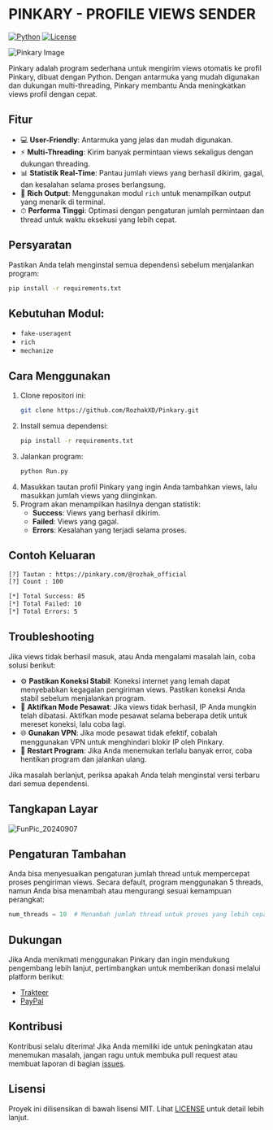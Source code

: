 # PINKARY - PROFILE VIEWS SENDER
[![Python](https://img.shields.io/badge/Python-3.x-blue.svg)](https://www.python.org/)
[![License](https://img.shields.io/badge/License-MIT-green.svg)](https://opensource.org/licenses/MIT)

![Pinkary Image](https://github.com/user-attachments/assets/1e7ff6d4-6817-419b-8712-c0c58cc16352)

Pinkary adalah program sederhana untuk mengirim views otomatis ke profil Pinkary, dibuat dengan Python. Dengan antarmuka yang mudah digunakan dan dukungan multi-threading, Pinkary membantu Anda meningkatkan views profil dengan cepat.

## Fitur

- 💻 **User-Friendly**: Antarmuka yang jelas dan mudah digunakan.
- ⚡ **Multi-Threading**: Kirim banyak permintaan views sekaligus dengan dukungan threading.
- 📊 **Statistik Real-Time**: Pantau jumlah views yang berhasil dikirim, gagal, dan kesalahan selama proses berlangsung.
- 🎨 **Rich Output**: Menggunakan modul `rich` untuk menampilkan output yang menarik di terminal.
- ⏱ **Performa Tinggi**: Optimasi dengan pengaturan jumlah permintaan dan thread untuk waktu eksekusi yang lebih cepat.

## Persyaratan
Pastikan Anda telah menginstal semua dependensi sebelum menjalankan program:

```bash
pip install -r requirements.txt
```

## Kebutuhan Modul:
- `fake-useragent`
- `rich`
- `mechanize`

## Cara Menggunakan
1. Clone repositori ini:
    ```bash
    git clone https://github.com/RozhakXD/Pinkary.git
    ```
2. Install semua dependensi:
    ```bash
    pip install -r requirements.txt
    ```
3. Jalankan program:
    ```bash
    python Run.py
    ```
4. Masukkan tautan profil Pinkary yang ingin Anda tambahkan views, lalu masukkan jumlah views yang diinginkan.
5. Program akan menampilkan hasilnya dengan statistik:
    - **Success**: Views yang berhasil dikirim.
    - **Failed**: Views yang gagal.
    - **Errors**: Kesalahan yang terjadi selama proses.
  
## Contoh Keluaran
```bash
[?] Tautan : https://pinkary.com/@rozhak_official
[?] Count : 100

[*] Total Success: 85
[*] Total Failed: 10
[*] Total Errors: 5
```

## Troubleshooting
Jika views tidak berhasil masuk, atau Anda mengalami masalah lain, coba solusi berikut:

- ⚙️ **Pastikan Koneksi Stabil**: Koneksi internet yang lemah dapat menyebabkan kegagalan pengiriman views. Pastikan koneksi Anda stabil sebelum menjalankan program.
- 🔄 **Aktifkan Mode Pesawat**: Jika views tidak berhasil, IP Anda mungkin telah dibatasi. Aktifkan mode pesawat selama beberapa detik untuk mereset koneksi, lalu coba lagi.
- 🌐 **Gunakan VPN**: Jika mode pesawat tidak efektif, cobalah menggunakan VPN untuk menghindari blokir IP oleh Pinkary.
- 🔄 **Restart Program**: Jika Anda menemukan terlalu banyak error, coba hentikan program dan jalankan ulang.

Jika masalah berlanjut, periksa apakah Anda telah menginstal versi terbaru dari semua dependensi.

## Tangkapan Layar
![FunPic_20240907](https://github.com/user-attachments/assets/68a77dce-3c34-4f1c-b55d-541b57cf840f)

## Pengaturan Tambahan
Anda bisa menyesuaikan pengaturan jumlah thread untuk mempercepat proses pengiriman views. Secara default, program menggunakan 5 threads, namun Anda bisa menambah atau mengurangi sesuai kemampuan perangkat:
```python
num_threads = 10  # Menambah jumlah thread untuk proses yang lebih cepat
```

## Dukungan
Jika Anda menikmati menggunakan Pinkary dan ingin mendukung pengembang lebih lanjut, pertimbangkan untuk memberikan donasi melalui platform berikut:

- [Trakteer](https://trakteer.id/rozhak_official/tip)
- [PayPal](https://paypal.me/rozhak9)

## Kontribusi
Kontribusi selalu diterima! Jika Anda memiliki ide untuk peningkatan atau menemukan masalah, jangan ragu untuk membuka pull request atau membuat laporan di bagian [issues](https://github.com/RozhakXD/Pinkary/issues).

## Lisensi
Proyek ini dilisensikan di bawah lisensi MIT. Lihat [LICENSE](https://github.com/RozhakXD/Pinkary?tab=GPL-3.0-1-ov-file) untuk detail lebih lanjut.
